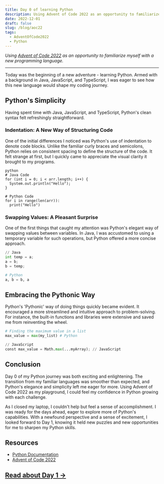 ```yaml
---
title: Day 0 of learning Python
description: Using Advent of Code 2022 as an opportunity to familiarize myself with a new programming language.
date: 2022-12-01
draft: false
slug: /blog/aoc22
tags:
  - AdventOfCode2022
  - Python
---
```


_Using [Advent of Code 2022](https://adventofcode.com/2022) as an opportunity to familiarize myself with a new programming language._

---

Today was the beginning of a new adventure - learning Python. Armed with a background in Java, JavaScript, and TypeScript, I was eager to see how this new language would shape my coding journey.

## Python's Simplicity

Having spent time with Java, JavaScript, and TypeScript, Python's clean syntax felt refreshingly straightforward.

### Indentation: A New Way of Structuring Code

One of the initial differences I noticed was Python's use of indentation to denote code blocks. Unlike the familiar curly braces and semicolons, Python relies on consistent spacing to define the structure of the code. It felt strange at first, but I quickly came to appreciate the visual clarity it brought to my programs.

```
python
# Java Code
for (int i = 0; i < arr.length; i++) {
  System.out.println("Hello");
}

# Python Code
for i in range(len(arr)):
  print("Hello")
```

### Swapping Values: A Pleasant Surprise

One of the first things that caught my attention was Python's elegant way of swapping values between variables. In Java, I was accustomed to using a temporary variable for such operations, but Python offered a more concise approach.

```python
// Java
int temp = a;
a = b;
b = temp;

# Python
a, b = b, a
```
## Embracing the Pythonic Way

Python's 'Pythonic' way of doing things quickly became evident. It encouraged a more streamlined and intuitive approach to problem-solving. For instance, the built-in functions and libraries were extensive and saved me from reinventing the wheel.

```python
# Finding the maximum value in a list
max_value = max(my_list) # Python

// JavaScript
const max_value = Math.max(...myArray); // JavaScript
```

## Conclusion

Day 0 of my Python journey was both exciting and enlightening. The transition from my familiar languages was smoother than expected, and Python's elegance and simplicity left me eager for more. Using Advent of Code 2022 as my playground, I could feel my confidence in Python growing with each challenge.

As I closed my laptop, I couldn't help but feel a sense of accomplishment. I was ready for the days ahead, eager to explore more of Python's capabilities. With a newfound perspective and a sense of excitement, I looked forward to Day 1, knowing it held new puzzles and new opportunities for me to sharpen my Python skills.

## Resources

- [Python Documentation](https://docs.python.org/3/)
- [Advent of Code 2022](https://adventofcode.com/2022)

## [Read about Day 1 ->](/blog/aoc22/day1)
